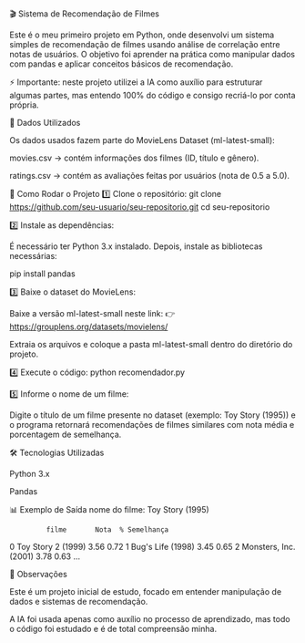 🎬 Sistema de Recomendação de Filmes

Este é o meu primeiro projeto em Python, onde desenvolvi um sistema simples de recomendação de filmes usando análise de correlação entre notas de usuários.
O objetivo foi aprender na prática como manipular dados com pandas e aplicar conceitos básicos de recomendação.

⚡ Importante: neste projeto utilizei a IA como auxílio para estruturar algumas partes, mas entendo 100% do código e consigo recriá-lo por conta própria.

📂 Dados Utilizados

Os dados usados fazem parte do MovieLens Dataset (ml-latest-small):

movies.csv
 → contém informações dos filmes (ID, título e gênero).

ratings.csv
 → contém as avaliações feitas por usuários (nota de 0.5 a 5.0).

🚀 Como Rodar o Projeto
1️⃣ Clone o repositório:
git clone https://github.com/seu-usuario/seu-repositorio.git
cd seu-repositorio

2️⃣ Instale as dependências:

É necessário ter Python 3.x instalado. Depois, instale as bibliotecas necessárias:

pip install pandas

3️⃣ Baixe o dataset do MovieLens:

Baixe a versão ml-latest-small neste link:
👉 https://grouplens.org/datasets/movielens/

Extraia os arquivos e coloque a pasta ml-latest-small dentro do diretório do projeto.

4️⃣ Execute o código:
python recomendador.py

5️⃣ Informe o nome de um filme:

Digite o título de um filme presente no dataset (exemplo: Toy Story (1995)) e o programa retornará recomendações de filmes similares com nota média e porcentagem de semelhança.

🛠️ Tecnologias Utilizadas

Python 3.x

Pandas

📊 Exemplo de Saída
nome do filme: Toy Story (1995)

             filme       Nota  % Semelhança
0   Toy Story 2 (1999)  3.56       0.72
1       Bug's Life (1998)  3.45       0.65
2  Monsters, Inc. (2001)  3.78       0.63
...

📌 Observações

Este é um projeto inicial de estudo, focado em entender manipulação de dados e sistemas de recomendação.

A IA foi usada apenas como auxílio no processo de aprendizado, mas todo o código foi estudado e é de total compreensão minha.
